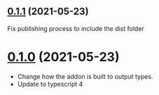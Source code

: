 ## [0.1.1](https://github.com/cibernox/svelte-media/compare/v0.1.0...v0.1.1) (2021-05-23)

Fix publishing process to include the dist folder

# [0.1.0](https://github.com/cibernox/svelte-media/compare/v0.0.4...v0.1.0) (2021-05-23)



- Change how the addon is built to output types.
- Update to typescript 4
